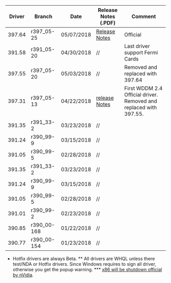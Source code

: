 Driver | Branch | Date | Release Notes (.PDF) | Comment 
--- | --- | --- | --- | --- 
397.64 | r397_05-25  | 05/07/2018 | [Release Notes](http://us.download.nvidia.com/Windows/397.64/397.64-win10-win8-win7-desktop-release-notes.pdf) | Official 
391.58 | r391_05-20  | 04/30/2018 | // | Last driver support Fermi Cards
397.55 | r397_05-20  | 05/03/2018 | // | Removed and replaced with 397.64
397.31 | r397_05-13  | 04/22/2018 | [release Notes](https://us.download.nvidia.com/Windows/397.31/397.31-win10-win8-win7-desktop-release-notes.pdf) | First WDDM 2.4 Official driver. Removed and replaced with 397.55.
391.35 | r391_33-2   | 03/23/2018 | // |
391.24 | r390_99-9   | 03/15/2018 | // |
391.05 | r390_99-5   | 02/28/2018 | // |
391.35 | r391_33-2   | 03/23/2018 | // |
391.24 | r390_99-9   | 03/15/2018 | // |
391.05 | r390_99-5   | 02/28/2018 | // |
391.01 | r390_99-2   | 02/23/2018 | // |
390.85 | r390_00-168 | 01/22/2018 | // |
390.77 | r390_00-154 | 01/23/2018 | // |


* Hotfix drivers are always Beta.
** All drivers are WHQL unless there test/NDA or Hotfix drivers. Since Windows requires to sign all driver, otherwise you get the popup warning.
*** [x86 will be shutdown official by nVidia](https://www.phoronix.com/scan.php?page=news_item&px=32-bit-NVIDIA-Drop-Dropping).
